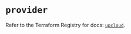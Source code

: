 # `provider`

Refer to the Terraform Registry for docs: [`upcloud`](https://registry.terraform.io/providers/upcloudltd/upcloud/5.24.1/docs).
